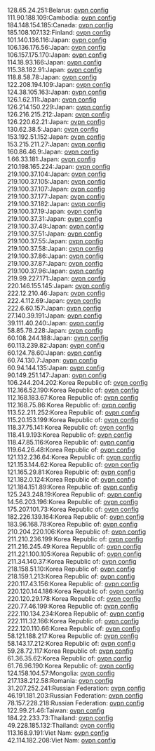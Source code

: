 128.65.24.251:Belarus: [ovpn config](vpn/128_65_24_251.ovpn)  
111.90.188.109:Cambodia: [ovpn config](vpn/111_90_188_109.ovpn)  
184.148.154.185:Canada: [ovpn config](vpn/184_148_154_185.ovpn)  
185.108.107.132:Finland: [ovpn config](vpn/185_108_107_132.ovpn)  
101.140.136.116:Japan: [ovpn config](vpn/101_140_136_116.ovpn)  
106.136.176.56:Japan: [ovpn config](vpn/106_136_176_56.ovpn)  
106.157.175.170:Japan: [ovpn config](vpn/106_157_175_170.ovpn)  
114.18.93.166:Japan: [ovpn config](vpn/114_18_93_166.ovpn)  
115.38.182.91:Japan: [ovpn config](vpn/115_38_182_91.ovpn)  
118.8.58.78:Japan: [ovpn config](vpn/118_8_58_78.ovpn)  
122.208.194.109:Japan: [ovpn config](vpn/122_208_194_109.ovpn)  
124.38.105.163:Japan: [ovpn config](vpn/124_38_105_163.ovpn)  
126.1.62.111:Japan: [ovpn config](vpn/126_1_62_111.ovpn)  
126.214.150.229:Japan: [ovpn config](vpn/126_214_150_229.ovpn)  
126.216.215.212:Japan: [ovpn config](vpn/126_216_215_212.ovpn)  
126.220.62.21:Japan: [ovpn config](vpn/126_220_62_21.ovpn)  
130.62.38.5:Japan: [ovpn config](vpn/130_62_38_5.ovpn)  
153.192.51.152:Japan: [ovpn config](vpn/153_192_51_152.ovpn)  
153.215.211.27:Japan: [ovpn config](vpn/153_215_211_27.ovpn)  
160.86.46.9:Japan: [ovpn config](vpn/160_86_46_9.ovpn)  
1.66.33.181:Japan: [ovpn config](vpn/1_66_33_181.ovpn)  
210.198.165.224:Japan: [ovpn config](vpn/210_198_165_224.ovpn)  
219.100.37.104:Japan: [ovpn config](vpn/219_100_37_104.ovpn)  
219.100.37.105:Japan: [ovpn config](vpn/219_100_37_105.ovpn)  
219.100.37.107:Japan: [ovpn config](vpn/219_100_37_107.ovpn)  
219.100.37.177:Japan: [ovpn config](vpn/219_100_37_177.ovpn)  
219.100.37.182:Japan: [ovpn config](vpn/219_100_37_182.ovpn)  
219.100.37.19:Japan: [ovpn config](vpn/219_100_37_19.ovpn)  
219.100.37.31:Japan: [ovpn config](vpn/219_100_37_31.ovpn)  
219.100.37.49:Japan: [ovpn config](vpn/219_100_37_49.ovpn)  
219.100.37.51:Japan: [ovpn config](vpn/219_100_37_51.ovpn)  
219.100.37.55:Japan: [ovpn config](vpn/219_100_37_55.ovpn)  
219.100.37.58:Japan: [ovpn config](vpn/219_100_37_58.ovpn)  
219.100.37.86:Japan: [ovpn config](vpn/219_100_37_86.ovpn)  
219.100.37.87:Japan: [ovpn config](vpn/219_100_37_87.ovpn)  
219.100.37.96:Japan: [ovpn config](vpn/219_100_37_96.ovpn)  
219.99.227.171:Japan: [ovpn config](vpn/219_99_227_171.ovpn)  
220.146.155.145:Japan: [ovpn config](vpn/220_146_155_145.ovpn)  
222.12.210.46:Japan: [ovpn config](vpn/222_12_210_46.ovpn)  
222.4.112.69:Japan: [ovpn config](vpn/222_4_112_69.ovpn)  
222.6.60.157:Japan: [ovpn config](vpn/222_6_60_157.ovpn)  
27.140.39.191:Japan: [ovpn config](vpn/27_140_39_191.ovpn)  
39.111.40.240:Japan: [ovpn config](vpn/39_111_40_240.ovpn)  
58.85.78.228:Japan: [ovpn config](vpn/58_85_78_228.ovpn)  
60.108.244.188:Japan: [ovpn config](vpn/60_108_244_188.ovpn)  
60.113.239.82:Japan: [ovpn config](vpn/60_113_239_82.ovpn)  
60.124.78.60:Japan: [ovpn config](vpn/60_124_78_60.ovpn)  
60.74.130.7:Japan: [ovpn config](vpn/60_74_130_7.ovpn)  
60.94.144.135:Japan: [ovpn config](vpn/60_94_144_135.ovpn)  
90.149.251.147:Japan: [ovpn config](vpn/90_149_251_147.ovpn)  
106.244.204.202:Korea Republic of: [ovpn config](vpn/106_244_204_202.ovpn)  
112.166.52.190:Korea Republic of: [ovpn config](vpn/112_166_52_190.ovpn)  
112.168.183.67:Korea Republic of: [ovpn config](vpn/112_168_183_67.ovpn)  
112.168.75.86:Korea Republic of: [ovpn config](vpn/112_168_75_86.ovpn)  
113.52.211.252:Korea Republic of: [ovpn config](vpn/113_52_211_252.ovpn)  
115.20.153.199:Korea Republic of: [ovpn config](vpn/115_20_153_199.ovpn)  
118.37.75.141:Korea Republic of: [ovpn config](vpn/118_37_75_141.ovpn)  
118.41.9.193:Korea Republic of: [ovpn config](vpn/118_41_9_193.ovpn)  
118.47.85.116:Korea Republic of: [ovpn config](vpn/118_47_85_116.ovpn)  
119.64.26.48:Korea Republic of: [ovpn config](vpn/119_64_26_48.ovpn)  
121.132.236.64:Korea Republic of: [ovpn config](vpn/121_132_236_64.ovpn)  
121.153.144.62:Korea Republic of: [ovpn config](vpn/121_153_144_62.ovpn)  
121.165.29.81:Korea Republic of: [ovpn config](vpn/121_165_29_81.ovpn)  
121.182.0.124:Korea Republic of: [ovpn config](vpn/121_182_0_124.ovpn)  
121.184.151.89:Korea Republic of: [ovpn config](vpn/121_184_151_89.ovpn)  
125.243.248.19:Korea Republic of: [ovpn config](vpn/125_243_248_19.ovpn)  
14.56.203.196:Korea Republic of: [ovpn config](vpn/14_56_203_196.ovpn)  
175.207.101.73:Korea Republic of: [ovpn config](vpn/175_207_101_73.ovpn)  
182.226.139.164:Korea Republic of: [ovpn config](vpn/182_226_139_164.ovpn)  
183.96.168.78:Korea Republic of: [ovpn config](vpn/183_96_168_78.ovpn)  
210.204.220.106:Korea Republic of: [ovpn config](vpn/210_204_220_106.ovpn)  
211.210.236.199:Korea Republic of: [ovpn config](vpn/211_210_236_199.ovpn)  
211.216.245.49:Korea Republic of: [ovpn config](vpn/211_216_245_49.ovpn)  
211.221.100.105:Korea Republic of: [ovpn config](vpn/211_221_100_105.ovpn)  
211.34.140.37:Korea Republic of: [ovpn config](vpn/211_34_140_37.ovpn)  
218.158.51.10:Korea Republic of: [ovpn config](vpn/218_158_51_10.ovpn)  
218.159.1.213:Korea Republic of: [ovpn config](vpn/218_159_1_213.ovpn)  
220.117.43.156:Korea Republic of: [ovpn config](vpn/220_117_43_156.ovpn)  
220.120.144.186:Korea Republic of: [ovpn config](vpn/220_120_144_186.ovpn)  
220.120.29.178:Korea Republic of: [ovpn config](vpn/220_120_29_178.ovpn)  
220.77.46.199:Korea Republic of: [ovpn config](vpn/220_77_46_199.ovpn)  
222.110.134.234:Korea Republic of: [ovpn config](vpn/222_110_134_234.ovpn)  
222.111.32.166:Korea Republic of: [ovpn config](vpn/222_111_32_166.ovpn)  
222.120.110.66:Korea Republic of: [ovpn config](vpn/222_120_110_66.ovpn)  
58.121.188.217:Korea Republic of: [ovpn config](vpn/58_121_188_217.ovpn)  
58.143.17.212:Korea Republic of: [ovpn config](vpn/58_143_17_212.ovpn)  
59.28.72.117:Korea Republic of: [ovpn config](vpn/59_28_72_117.ovpn)  
61.36.35.62:Korea Republic of: [ovpn config](vpn/61_36_35_62.ovpn)  
61.76.96.190:Korea Republic of: [ovpn config](vpn/61_76_96_190.ovpn)  
124.158.104.57:Mongolia: [ovpn config](vpn/124_158_104_57.ovpn)  
217.138.212.58:Romania: [ovpn config](vpn/217_138_212_58.ovpn)  
31.207.252.241:Russian Federation: [ovpn config](vpn/31_207_252_241.ovpn)  
46.191.181.203:Russian Federation: [ovpn config](vpn/46_191_181_203.ovpn)  
78.157.228.218:Russian Federation: [ovpn config](vpn/78_157_228_218.ovpn)  
122.99.21.46:Taiwan: [ovpn config](vpn/122_99_21_46.ovpn)  
184.22.233.73:Thailand: [ovpn config](vpn/184_22_233_73.ovpn)  
49.228.185.132:Thailand: [ovpn config](vpn/49_228_185_132.ovpn)  
113.168.9.191:Viet Nam: [ovpn config](vpn/113_168_9_191.ovpn)  
42.114.182.208:Viet Nam: [ovpn config](vpn/42_114_182_208.ovpn)  
